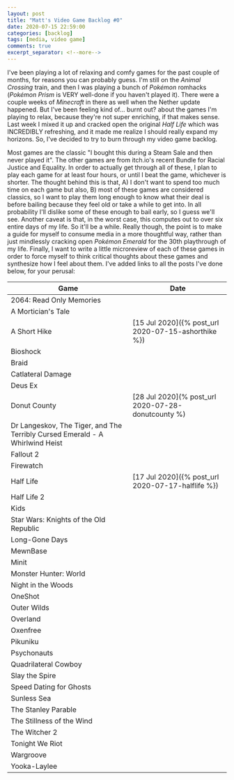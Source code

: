 ```yaml
---
layout: post
title: "Matt's Video Game Backlog #0"
date: 2020-07-15 22:59:00
categories: [backlog]
tags: [media, video game]
comments: true
excerpt_separator: <!--more-->
---
```


I've been playing a lot of relaxing and comfy games for the past couple of months, for reasons you can probably guess. I'm still on the _Animal Crossing_ train, and then I was playing a bunch of _Pokémon_ romhacks (_Pokémon Prism_ is VERY well-done if you haven't played it). There were a couple weeks of _Minecraft_ in there as well when the Nether update happened. But I've been feeling kind of... burnt out? about the games I'm playing to relax, because they're not super enriching, if that makes sense. Last week I mixed it up and cracked open the original _Half Life_ which was INCREDIBLY refreshing, and it made me realize I should really expand my horizons. So, I've decided to try to burn through my video game backlog.

<!--more-->

Most games are the classic "I bought this during a Steam Sale and then never played it". The other games are from itch.io's recent Bundle for Racial Justice and Equality. In order to actually get through all of these, I plan to play each game for at least four hours, or until I beat the game, whichever is shorter. The thought behind this is that, A) I don't want to spend too much time on each game but also, B) most of these games are considered classics, so I want to play them long enough to know what their deal is before bailing because they feel old or take a while to get into. In all probability I'll dislike some of these enough to bail early, so I guess we'll see. Another caveat is that, in the worst case, this computes out to over six entire days of my life. So it'll be a while. Really though, the point is to make a guide for myself to consume media in a more thoughtful way, rather than just mindlessly cracking open _Pokémon Emerald_ for the 30th playthrough of my life. Finally, I want to write a little microreview of each of these games in order to force myself to think critical thoughts about these games and synthesize how I feel about them. I've added links to all the posts I've done below, for your perusal:

| Game                                                                         | Date                                                |
| ---------------------------------------------------------------------------- | --------------------------------------------------- |
| 2064: Read Only Memories                                                     |                                                     |
| A Mortician's Tale                                                           |                                                     |
| A Short Hike                                                                 | [15 Jul 2020]({% post_url 2020-07-15-ashorthike %}) |
| Bioshock                                                                     |                                                     |
| Braid                                                                        |                                                     |
| Catlateral Damage                                                            |                                                     |
| Deus Ex                                                                      |                                                     |
| Donut County                                                                 | [28 Jul 2020](% post_url 2020-07-28-donutcounty %)  |
| Dr Langeskov, The Tiger, and The Terribly Cursed Emerald - A Whirlwind Heist |                                                     |
| Fallout 2                                                                    |                                                     |
| Firewatch                                                                    |                                                     |
| Half Life                                                                    | [17 Jul 2020]({% post_url 2020-07-17-halflife %})   |
| Half Life 2                                                                  |                                                     |
| Kids                                                                         |                                                     |
| Star Wars: Knights of the Old Republic                                       |                                                     |
| Long-Gone Days                                                               |                                                     |
| MewnBase                                                                     |                                                     |
| Minit                                                                        |                                                     |
| Monster Hunter: World                                                        |                                                     |
| Night in the Woods                                                           |                                                     |
| OneShot                                                                      |                                                     |
| Outer Wilds                                                                  |                                                     |
| Overland                                                                     |                                                     |
| Oxenfree                                                                     |                                                     |
| Pikuniku                                                                     |                                                     |
| Psychonauts                                                                  |                                                     |
| Quadrilateral Cowboy                                                         |                                                     |
| Slay the Spire                                                               |                                                     |
| Speed Dating for Ghosts                                                      |                                                     |
| Sunless Sea                                                                  |                                                     |
| The Stanley Parable                                                          |                                                     |
| The Stillness of the Wind                                                    |                                                     |
| The Witcher 2                                                                |                                                     |
| Tonight We Riot                                                              |                                                     |
| Wargroove                                                                    |                                                     |
| Yooka-Laylee                                                                 |                                                     |
